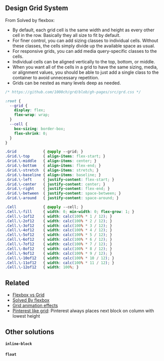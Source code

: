 ## Design Grid System
From Solved by flexbox:

- By default, each grid cell is the same width and height as every other cell in the row. Basically they all size to fit by default.
- For finer control, you can add sizing classes to individual cells. Without these classes, the cells simply divide up the available space as usual.
- For responsive grids, you can add media query-specific classes to the cells.
- Individual cells can be aligned vertically to the top, bottom, or middle.
- When you want all of the cells in a grid to have the same sizing, media, or alignment values, you should be able to just add a single class to the container to avoid unnecessary repetition.
- Grids can be nested as many levels deep as needed.

```css
/* https://github.com/1000ch/grd/blob/gh-pages/src/grd.css */

:root {
  --grid {
    display: flex;
    flex-wrap: wrap;
  }
  --cell {
    box-sizing: border-box;
    flex-shrink: 0;
  }
}

.Grid            { @apply --grid; }
.Grid.\-top      { align-items: flex-start; }
.Grid.\-middle   { align-items: center; }
.Grid.\-bottom   { align-items: flex-end; }
.Grid.\-stretch  { align-items: stretch; }
.Grid.\-baseline { align-items: baseline; }
.Grid.\-left     { justify-content: flex-start; }
.Grid.\-center   { justify-content: center; }
.Grid.\-right    { justify-content: flex-end; }
.Grid.\-between  { justify-content: space-between; }
.Grid.\-around   { justify-content: space-around; }

.Cell            { @apply --cell; }
.Cell.\-fill     { width: 0; min-width: 0; flex-grow: 1; }
.Cell.\-1of12    { width: calc(100% * 1 / 12); }
.Cell.\-2of12    { width: calc(100% * 2 / 12); }
.Cell.\-3of12    { width: calc(100% * 3 / 12); }
.Cell.\-4of12    { width: calc(100% * 4 / 12); }
.Cell.\-5of12    { width: calc(100% * 5 / 12); }
.Cell.\-6of12    { width: calc(100% * 6 / 12); }
.Cell.\-7of12    { width: calc(100% * 7 / 12); }
.Cell.\-8of12    { width: calc(100% * 8 / 12); }
.Cell.\-9of12    { width: calc(100% * 9 / 12); }
.Cell.\-10of12   { width: calc(100% * 10 / 12); }
.Cell.\-11of12   { width: calc(100% * 11 / 12); }
.Cell.\-12of12   { width: 100%; }
```

## Related
- [Flexbox vs Grid](https://jakearchibald.com/2014/dont-use-flexbox-for-page-layout/)
- [Solved By flexbox](https://philipwalton.github.io/solved-by-flexbox/demos/grids/)
- [Grid animation effects](http://tympanus.net/codrops/2015/04/15/grid-item-animation-layout/)
- [Pinterest like grid](http://ademilter.github.io/bricklayer/): Pinterest always places next block on column with lowest height

## Other solutions
#### `inline-block`
#### `float`
